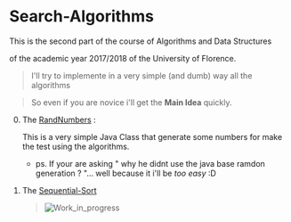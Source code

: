 # Search-Algorithms

This is the second part of the course of Algorithms and Data Structures 

of the academic year 2017/2018 of the University of Florence. 

>  I'll try to implemente in a very simple (and dumb) way all the algorithms

>  So even if you are novice i'll get the **Main Idea** quickly.

0. The [RandNumbers](https://github.com/DanerSound/Search-Algorithms/tree/master/randNumbers) :

   This is a very simple Java Class that generate some numbers for make the test using the algorithms.
   
      * ps. If your are asking " why he didnt use the java base ramdon generation ? "... well because it i'll be _too easy_ :D
      
1. The [Sequential-Sort](https://github.com/DanerSound/Search-Algorithms/tree/sequential-sort)

   >![Work_in_progress](http://cliffordgarstang.com/wp-content/uploads/2013/01/Work_in_progress.png)
      
